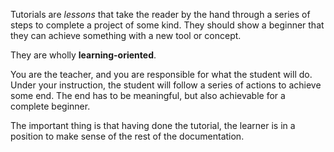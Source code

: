 Tutorials are _lessons_ that take the reader by the hand through a series of steps to complete a project of some kind.
They should show a beginner that they can achieve something with a new tool or concept.

They are wholly **learning-oriented**.

You are the teacher, and you are responsible for what the student will do.
Under your instruction, the student will follow a series of actions to achieve some end.
The end has to be meaningful, but also achievable for a complete beginner.

The important thing is that having done the tutorial, the learner is in a position to make sense of the rest of the documentation.
